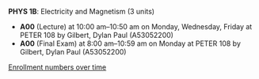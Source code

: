 **PHYS 1B**: Electricity and Magnetism (3 units)

- **A00** (Lecture) at 10:00 am–10:50 am on Monday, Wednesday, Friday at PETER 108 by Gilbert, Dylan Paul (A53052200)
- **A00** (Final Exam) at 8:00 am–10:59 am on Monday at PETER 108 by Gilbert, Dylan Paul (A53052200)

[Enrollment numbers over time](./PHYS1B.tsv)
